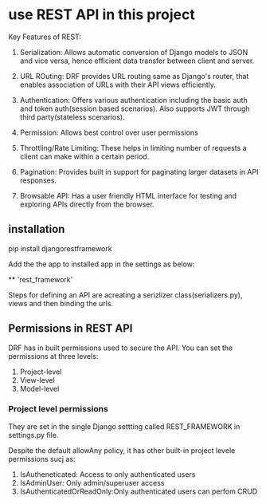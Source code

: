 # use REST API in this project #

Key Features of REST:
1. Serialization: Allows  automatic conversion of Django models to JSON and vice versa, hence efficient data transfer between client and server.

2. URL ROuting: DRF provides URL routing same as Django's router, that enables association of URLs with their API views efficiently.

3. Authentication: Offers various authentication including the basic auth and token auth(session based scenarios). Also supports JWT through third party(stateless scenarios).

4. Permission: Allows best control over user permissions

5. Throttling/Rate Limiting: These helps in limiting number of requests a client can make within a certain period.

6. Pagination: Provides built in support for paginating larger datasets in API responses.

7. Browsable API: Has a user friendly HTML interface for testing and exploring APIs directly from the browser.


## installation ##

pip install djangorestframework

Add the the app to installed app in the settings as below:

** 'rest_framework'

Steps for defining an API are acreating a serizlizer class(serializers.py), views and then binding the urls.


## Permissions in REST API ##
DRF has in built permissions used to secure the API. You can set the permissions at three levels:
  1. Project-level
  2. View-level
  3. Model-level

   ### Project level permissions ###
They are set in the single Django settting called REST_FRAMEWORK in settings.py file.

Despite the default allowAny policy, it has other built-in project levele permissions sucj as:
  1. IsAutheneticated: Access to only authenticated users
  2. IsAdminUser: Only admin/superuser access
  3. IsAuthenticatedOrReadOnly:Only authenticated users can perfom CRUD